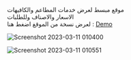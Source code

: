 موقع مبسط لعرض خدمات المطاعم والكافيهات
<br>
الاسعار والاصناف وللطلبات
<br>
لعرض نسخة من الموقغ اضغط هنا : 
<a href="https://demo.mohatim.tech/cafe/">Demo</a>



![Screenshot 2023-03-11 010400](https://user-images.githubusercontent.com/127425170/224507941-94c41868-8518-4c11-8aad-a202bd99a037.png)




![Screenshot 2023-03-11 010551](https://user-images.githubusercontent.com/127425170/224507994-23d43d98-9bf2-4f78-8b49-8d60cfa405d2.png)



